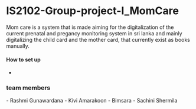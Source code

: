 
# IS2102-Group-project-I_MomCare

Mom care is a system that is made aiming for the digitalization of the current prenatal and pregancy monitoring system in sri lanka and mainly digitalizing the child card and the mother card, that currently exist as books manually.

<h4>How to set up </h4>

- 

<h3>team members </h3>
- Rashmi Gunawardana
- Kivi Amarakoon
- Bimsara
- Sachini Shermila

